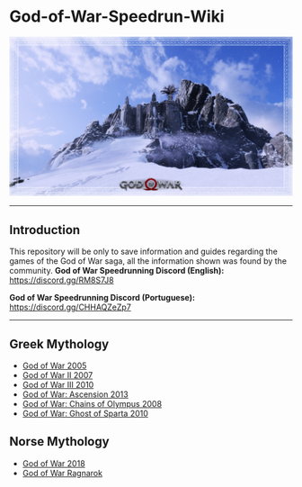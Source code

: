 # God-of-War-Speedrun-Wiki
![Image of header](https://github.com/rbastronomy/God-of-War-Speedrun-Wiki/blob/main/images/mimir-mountain.jpg)
- - - -
## **Introduction**
This repository will be only to save information and guides regarding the games of the God of War saga, all the information shown was found by the community.
**God of War Speedrunning Discord (English):** https://discord.gg/RM8S7J8

**God of War Speedrunning Discord (Portuguese):** https://discord.gg/CHHAQZeZp7
- - - -
## Greek Mythology
- [God of War 2005]()
- [God of War II 2007]()
- [God of War III 2010]()
- [God of War: Ascension 2013]()
- [God of War: Chains of Olympus 2008]()
- [God of War: Ghost of Sparta 2010]()

## Norse Mythology
- [God of War 2018](https://github.com/rbastronomy/God-of-War-Speedrun-Wiki/tree/main#god-of-war-2018)
- [God of War Ragnarok](https://github.com/rbastronomy/God-of-War-Speedrun-Wiki/tree/main#god-of-war-ragnarok)